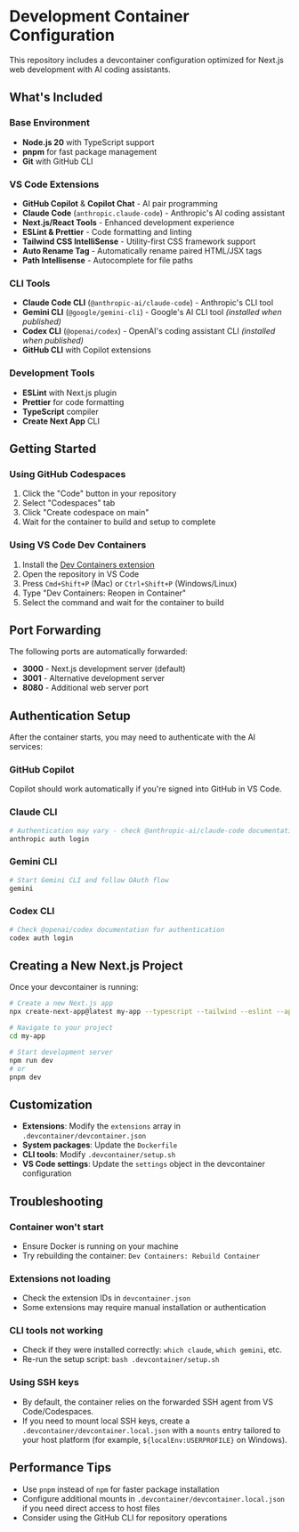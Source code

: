 # Development Container Configuration

This repository includes a devcontainer configuration optimized for Next.js web development with AI coding assistants.

## What's Included

### Base Environment

- **Node.js 20** with TypeScript support
- **pnpm** for fast package management
- **Git** with GitHub CLI

### VS Code Extensions

- **GitHub Copilot** & **Copilot Chat** - AI pair programming
- **Claude Code** (`anthropic.claude-code`) - Anthropic's AI coding assistant
- **Next.js/React Tools** - Enhanced development experience
- **ESLint & Prettier** - Code formatting and linting
- **Tailwind CSS IntelliSense** - Utility-first CSS framework support
- **Auto Rename Tag** - Automatically rename paired HTML/JSX tags
- **Path Intellisense** - Autocomplete for file paths

### CLI Tools

- **Claude Code CLI** (`@anthropic-ai/claude-code`) - Anthropic's CLI tool
- **Gemini CLI** (`@google/gemini-cli`) - Google's AI CLI tool *(installed when published)*
- **Codex CLI** (`@openai/codex`) - OpenAI's coding assistant CLI *(installed when published)*
- **GitHub CLI** with Copilot extensions

### Development Tools

- **ESLint** with Next.js plugin
- **Prettier** for code formatting
- **TypeScript** compiler
- **Create Next App** CLI

## Getting Started

### Using GitHub Codespaces

1. Click the "Code" button in your repository
2. Select "Codespaces" tab
3. Click "Create codespace on main"
4. Wait for the container to build and setup to complete

### Using VS Code Dev Containers

1. Install the [Dev Containers extension](https://marketplace.visualstudio.com/items?itemName=ms-vscode-remote.remote-containers)
2. Open the repository in VS Code
3. Press `Cmd+Shift+P` (Mac) or `Ctrl+Shift+P` (Windows/Linux)
4. Type "Dev Containers: Reopen in Container"
5. Select the command and wait for the container to build

## Port Forwarding

The following ports are automatically forwarded:

- **3000** - Next.js development server (default)
- **3001** - Alternative development server
- **8080** - Additional web server port

## Authentication Setup

After the container starts, you may need to authenticate with the AI services:

### GitHub Copilot

Copilot should work automatically if you're signed into GitHub in VS Code.

### Claude CLI

```bash
# Authentication may vary - check @anthropic-ai/claude-code documentation
anthropic auth login
```

### Gemini CLI

```bash
# Start Gemini CLI and follow OAuth flow
gemini
```

### Codex CLI

```bash
# Check @openai/codex documentation for authentication
codex auth login
```

## Creating a New Next.js Project

Once your devcontainer is running:

```bash
# Create a new Next.js app
npx create-next-app@latest my-app --typescript --tailwind --eslint --app

# Navigate to your project
cd my-app

# Start development server
npm run dev
# or
pnpm dev
```

## Customization

- **Extensions**: Modify the `extensions` array in `.devcontainer/devcontainer.json`
- **System packages**: Update the `Dockerfile`
- **CLI tools**: Modify `.devcontainer/setup.sh`
- **VS Code settings**: Update the `settings` object in the devcontainer configuration

## Troubleshooting

### Container won't start

- Ensure Docker is running on your machine
- Try rebuilding the container: `Dev Containers: Rebuild Container`

### Extensions not loading

- Check the extension IDs in `devcontainer.json`
- Some extensions may require manual installation or authentication

### CLI tools not working

- Check if they were installed correctly: `which claude`, `which gemini`, etc.
- Re-run the setup script: `bash .devcontainer/setup.sh`

### Using SSH keys

- By default, the container relies on the forwarded SSH agent from VS Code/Codespaces.
- If you need to mount local SSH keys, create a `.devcontainer/devcontainer.local.json` with a `mounts` entry tailored to your host platform (for example, `${localEnv:USERPROFILE}` on Windows).

## Performance Tips

- Use `pnpm` instead of `npm` for faster package installation
- Configure additional mounts in `.devcontainer/devcontainer.local.json` if you need direct access to host files
- Consider using the GitHub CLI for repository operations
